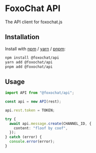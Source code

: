 # FoxoChat API

The API client for foxochat.js

## Installation

Install with [npm](https://www.npmjs.com/) / [yarn](https://yarnpkg.com) / [pnpm](https://pnpm.js.org/):

```sh
npm install @foxochat/api
yarn add @foxochat/api
pnpm add @foxochat/api
```

## Usage

```ts
import API from "@foxochat/api";

const api = new API(rest);

api.rest.token = TOKEN;

try {
  await api.message.create(CHANNEL_ID, {
    content: "floof by coof",
  });
} catch (error) {
  console.error(error);
}
```
